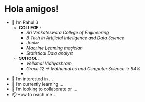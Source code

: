 # Hola amigos!

* 👋 I’m Rahul G 
  * **COLLEGE** : 
    * *_Sri Venkateswara College of Engineering_* 
    * *_B Tech in Artificial Intelligence and Data Science_*
    * *_Junior_*
    * *_Machine Learning magician_*
    * *_Statistical Data analyst_*
  * **SCHOOL** :
    * *_Vellamal Vidhyashram_* 
    * *_Grade 12 -> Mathematics and Computer Science -> 94%_* 
    * 
* 👀 I’m interested in ...
* 🌱 I’m currently learning ...
* 💞️ I’m looking to collaborate on ...
* 📫 How to reach me ...

<!---
Rahul040202/Rahul040202 is a ✨ special ✨ repository because its `README.md` (this file) appears on your GitHub profile.
You can click the Preview link to take a look at your changes.
--->
